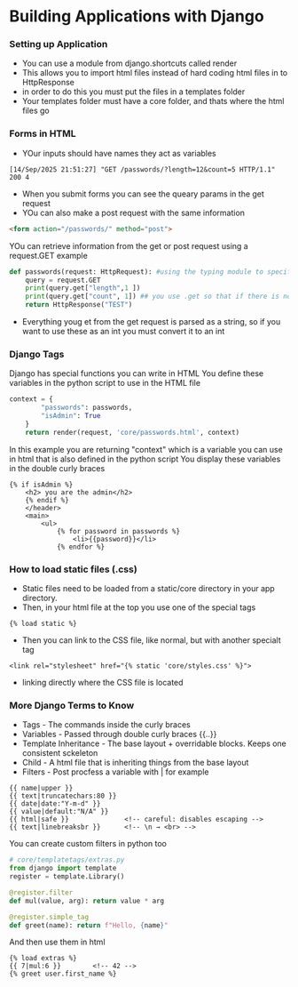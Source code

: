 # Building Applications with Django

### Setting up Application
* You can use a module from django.shortcuts called render
* This allows you to import html files instead of hard coding html files in to HttpResponse
* in order to do this you must put the files in a templates folder
* Your templates folder must have a core folder, and thats where the html files go

### Forms in HTML
* YOur inputs should have names they act as variables

```[14/Sep/2025 21:51:27] "GET /passwords/?length=12&count=5 HTTP/1.1" 200 4```

* When you submit forms you can see the queary params in the get request
* YOu can also make a post request with the same information
```html
<form action="/passwords/" method="post">
```
YOu can retrieve information from the get or post request using a request.GET
example
```python
def passwords(request: HttpRequest): #using the typing module to specify the type of request helps with autocompletion in some editors like VS code 
    query = request.GET
    print(query.get["length",1 ])
    print(query.get["count", 1]) ## you use .get so that if there is no count it doesn't break and then specify a default value of 1
    return HttpResponse("TEST")
```
* Everything youg et from the get request is parsed as a string, so if you want to use these as an int you must convert it to an int

### Django Tags
Django has special functions you can write in HTML You define these variables in the python script to use in the HTML file
```python
context = {
        "passwords": passwords,
        "isAdmin": True
    }
    return render(request, 'core/passwords.html', context)
```
In this example you are returning "context" which is a variable you can use in html that is also defined in the python script
You display these variables in the double curly braces
```
{% if isAdmin %}
    <h2> you are the admin</h2>
    {% endif %}
    </header>
    <main>
        <ul>
            {% for password in passwords %}
                <li>{{password}}</li>
            {% endfor %}
```
### How to load static files (.css)
* Static files need to be loaded from a static/core directory in your app directory.
* Then, in your html file at the top you use one of the special tags
```
{% load static %}
```
* Then you can link to the CSS file, like normal, but with another specialt tag
```
<link rel="stylesheet" href="{% static 'core/styles.css' %}">
```
* linking directly where the CSS file is located

### More Django Terms to Know
* Tags - The commands inside the curly braces 
* Variables - Passed through double curly braces {{..}}
* Template Inheritance - The base layout + overridable blocks. Keeps one consistent sckeleton
* Child - A html file that is inheriting things from the base layout
* Filters - Post procfess a variable with | for example
```
{{ name|upper }}
{{ text|truncatechars:80 }}
{{ date|date:"Y-m-d" }}
{{ value|default:"N/A" }}
{{ html|safe }}              <!-- careful: disables escaping -->
{{ text|linebreaksbr }}      <!-- \n → <br> -->

```

You can create custom filters in python too
```python
# core/templatetags/extras.py
from django import template
register = template.Library()

@register.filter
def mul(value, arg): return value * arg

@register.simple_tag
def greet(name): return f"Hello, {name}"
```
And then use them in html
```
{% load extras %}
{{ 7|mul:6 }}        <!-- 42 -->
{% greet user.first_name %}
```